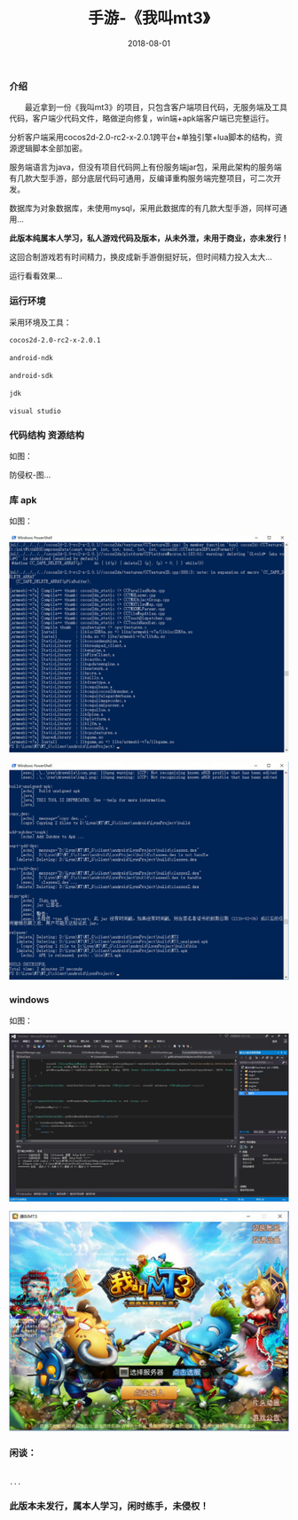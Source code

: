 ﻿---
layout: post
title:  手游-《我叫mt3》
date: 2018-08-01
tags: 回合制 手游 端游
---

		
### 介绍


&emsp;&emsp;最近拿到一份《我叫mt3》的项目，只包含客户端项目代码，无服务端及工具代码，客户端少代码文件，略做逆向修复，win端+apk端客户端已完整运行。

分析客户端采用cocos2d-2.0-rc2-x-2.0.1跨平台+单独引擎+lua脚本的结构，资源逻辑脚本全部加密。

服务端语言为java，但没有项目代码网上有份服务端jar包，采用此架构的服务端有几款大型手游，部分底层代码可通用，反编译重构服务端完整项目，可二次开发。

数据库为对象数据库，未使用mysql，采用此数据库的有几款大型手游，同样可通用...

**此版本纯属本人学习，私人游戏代码及版本，从未外泄，未用于商业，亦未发行！**

这回合制游戏若有时间精力，换皮成新手游倒挺好玩，但时间精力投入太大...

运行看看效果...


### 运行环境

采用环境及工具：

```
cocos2d-2.0-rc2-x-2.0.1

android-ndk

android-sdk

jdk

visual studio

``` 

### 代码结构 资源结构

如图：

防侵权-图…

### 库 apk

如图：

![](/images/posts/shouyou_mt3/mt3_1.png)

![](/images/posts/shouyou_mt3/mt3_2.png)

### windows

如图：

![](/images/posts/shouyou_mt3/mt3_3.png)

![](/images/posts/shouyou_mt3/mt3_4.png)

### 闲谈：	

```

...

```


### 此版本未发行，属本人学习，闲时练手，未侵权！